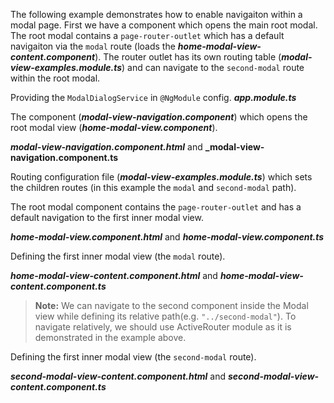 The following example demonstrates how to enable navigaiton within a modal page. First we have a component which opens the main root modal. The root modal contains a `page-router-outlet` which has a default navigaiton via the `modal` route (loads the **_home-modal-view-content.component_**). The router outlet has its own routing table (**_modal-view-examples.module.ts_**) and can navigate to the `second-modal` route within the root modal.

Providing the `ModalDialogService` in `@NgModule` config.
**_app.module.ts_** 
<snippet id='ngmodule-config'/>

The component (**_modal-view-navigation.component_**) which opens the root modal view (**_home-modal-view.component_**).

**_modal-view-navigation.component.html_** and **_modal-view-navigation.component.ts**
<snippet id='opening-modal-view-html'/>
<snippet id='opening-modal-view'/>

Routing configuration file (**_modal-view-examples.module.ts_**) which sets the children routes (in this example the `modal` and `second-modal` path).
<snippet id='modal-view-routes'/>

The root modal component contains the `page-router-outlet` and has a default navigation to the first inner modal view.

**_home-modal-view.component.html_** and **_home-modal-view.component.ts_**
<snippet id='main-modal-view'/>
<snippet id='main-modal-view-code'/>

Defining the first inner modal view (the `modal` route).

**_home-modal-view-content.component.html_** and **_home-modal-view-content.component.ts_**
<snippet id='first-modal-view'/>
<snippet id='first-modal-view-code'/>

> **Note:** We can navigate to the second component inside the Modal view while defining its relative path(e.g. `"../second-modal"`). To navigate relatively, we should use ActiveRouter module as it is demonstrated in the example above. 

Defining the first inner modal view (the `second-modal` route).

**_second-modal-view-content.component.html_** and **_second-modal-view-content.component.ts_**
<snippet id='second-modal-view'/>
<snippet id='second-modal-view-code'/>

